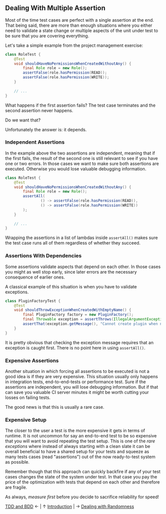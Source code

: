 ## Dealing With Multiple Assertion

Most of the time test cases are perfect with a single assertion at the end. That being said, there are more than enough situations where you either need to validate a state change or multiple aspects of the unit under test to be sure that you are covering everything.

Let's take a simple example from the project management exercise:

```java
class RoleTest {
    @Test
    void shouldHaveNoPermissionsWhenCreatedWithoutAny() {
        final Role role = new Role();
        assertFalse(role.hasPermission(READ));
        assertFalse(role.hasPermission(WRITE));
    }
    
    // ...
}
```

What happens if the first assertion fails? The test case terminates and the second assertion never happens.

Do we want that?

Unfortunately the answer is: it depends.

### Independent Assertions

In the example above the two assertions are independent, meaning that if the first fails, the result of the second one is still relevant to see if you have one or two errors. In those cases we want to make sure both assertions are executed. Otherwise you would lose valuable debugging information.

```java
class RoleTest {
    @Test
    void shouldHaveNoPermissionsWhenCreatedWithoutAny() {
        final Role role = new Role();
        assertAll(
                () -> assertFalse(role.hasPermission(READ)),
                () -> assertFalse(role.hasPermission(WRITE))
        );
    }
    
    // ...
}
```

Wrapping the assertions in a list of lambdas inside `assertAll()` makes sure the test case runs all of them regardless of whether they succeed.

### Assertions With Dependencies

Some assertions validate aspects that depend on each other. In those cases you might as well stop early, since later errors are the necessary consequence of earlier ones.

A classical example of this situation is when you have to validate exceptions.

```java
class PluginFactoryTest {
    @Test
    void shouldThrowExceptionWhenCreatedWithEmptyName() {
        final PluginFactory factory = new PluginFactory();
        final Throwable exception = assertThrows(IllegalArgumentException.class, () -> factory.create(""));
        assertThat(exception.getMessage(), "Cannot create plugin when no name is provided.");
    } 
}
```

It is pretty obvious that checking the exception message requires that an exception is caught first. There is no point here in using `assertAll()`.

### Expensive Assertions

Another situation in which forcing all assertions to be executed is not a good idea is if they are very expensive. This situation usually only happens in integration tests, end-to-end-tests or performance test. Sure if the assertions are independent, you will lose debugging information. But if that can save you valuable CI server minutes it might be worth cutting your losses on failing tests.

The good news is that this is usually a rare case.

### Expensive Setup

The closer to the user a test is the more expensive it gets in terms of runtime. It is not uncommon for say an end-to-end test to be so expensive that you will want to avoid repeating the test setup. This is one of the _rare exceptions_ where instead of always starting with a clean slate it can be overall beneficial to have a shared setup for your tests and squeeze as many tests cases (read "assertions") out of the now ready-to-test system as possible.

Remember though that this approach can quickly backfire if any of your test cases changes the state of the system under test. In that case you pay the price of the optimization with tests that depend on each other and therefore are fragile.

As always, _measure first_ before you decide to sacrifice reliability for speed!

[TDD and BDD](tdd/tdd_and_bdd.md) &larr; | &uarr; [Introduction](introduction.md) |  &rarr; [Dealing with Randomness](dealing_with_randomness.md)